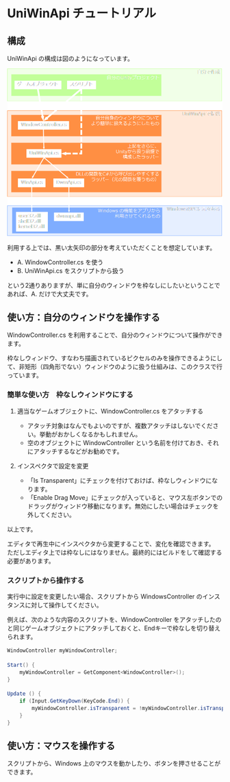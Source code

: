 # UniWinApi チュートリアル

## 構成

UniWinApi の構成は図のようになっています。

![構成図](fig_01_configuration.png)

利用する上では、黒い太矢印の部分を考えていただくことを想定しています。
* A. WindowController.cs を使う
* B. UniWinApi.cs をスクリプトから扱う

という2通りありますが、単に自分のウィンドウを枠なしにしたいということであれば、A. だけで大丈夫です。


## 使い方：自分のウィンドウを操作する

WindowController.cs を利用することで、自分のウィンドウについて操作ができます。

枠なしウィンドウ、すなわち描画されているピクセルのみを操作できるようにして、非矩形（四角形でない）ウィンドウのように扱う仕組みは、このクラスで行っています。


### 簡単な使い方　枠なしウィンドウにする

1. 適当なゲームオブジェクトに、WindowController.cs をアタッチする
	* アタッチ対象はなんでもよいのですが、複数アタッチはしないでください。挙動がおかしくなるかもしれません。
	* 空のオブジェクトに WindowController という名前を付けておき、それにアタッチするなどがお勧めです。

2. インスペクタで設定を変更
	* 「Is Transparent」にチェックを付けておけば、枠なしウィンドウになります。
	* 「Enable Drag Move」にチェックが入っていると、マウス左ボタンでのドラッグがウィンドウ移動になります。無効にしたい場合はチェックを外してください。

以上です。

エディタで再生中にインスペクタから変更することで、変化を確認できます。  
ただしエディタ上では枠なしにはなりません。最終的にはビルドをして確認する必要があります。



### スクリプトから操作する

実行中に設定を変更したい場合、スクリプトから WindowsController のインスタンスに対して操作してください。

例えば、次のような内容のスクリプトを、WindowController をアタッチしたのと同じゲームオブジェクトにアタッチしておくと、Endキーで枠なしを切り替えられます。

```c#
WindowController myWindowController;

Start() {
	myWindowController = GetComponent<WindowController>();
}

Update () {
	if (Input.GetKeyDown(KeyCode.End)) {
		myWindowController.isTransparent = !myWindowController.isTransparent;
	}
}
```



## 使い方：マウスを操作する

スクリプトから、Windows 上のマウスを動かしたり、ボタンを押させることができます。

